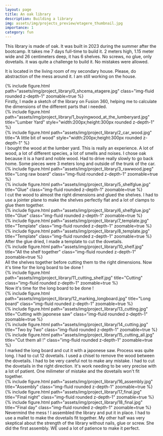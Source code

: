 ```yaml
---
layout: page
title: An oak library
description: Building a library
img: assets/img/projects_preview/etagere_thumbnail.jpg
importance: 1
category: fun
---
```


This library is made of oak. It was built in 2023 during the summer after the bootcamp. It takes me 7 days full-time to build it. 2 meters high, 1.15 meter wide and 26 centimeters deep, it has 6 shelves. No screws, no glue, only dovetails. it was quite a challenge to build it. No mistakes were allowed.


It is located in the living room of my secondary house. Please, do abstraction of the mess around it. I am still working on the house.

<div class="row">
    <div class="col-sm mt-3 mt-md-0">
        {% include figure.html path="assets/img/project_library/0_shcema_etagere.jpg" class="img-fluid rounded z-depth-1" zoomable=true %}
    </div>
</div>
<div class="caption">
    Firstly, I made a sketch of the library on Fusion 360, helping me to calculate the dimensions of the different parts that i needed.
</div>

<div class="row justify-content-sm-center">
    <div class="col-sm-8 mt-3 mt-md-0">
        {% include figure.html path="assets/img/project_library/1_buyingwood_at_the_lumberyard.jpg" title="Lumber Yard" style="width:200px;height:300px rounded z-depth-1" %}
    </div>
    <div class="col-sm-4 mt-3 mt-md-0">
        {% include figure.html path="assets/img/project_library/2_car_wood.jpg" title="A little bit of wood" style="width:200px;height:300px rounded z-depth-1" %}
    </div>

</div>
<div class="caption">
    I bought the wood at the lumber yard. This is really an experience. A lot of wood, a lot of different species, a lot of smells and noises. I chose oak because it is a hard and noble wood. Had to drive really slowly to go back home. Some pieces were 3 meters long and outside of the trunk of the car.
</div>

<div class="row mt-3">
    <div class="col-sm mt-3 mt-md-0">
        {% include figure.html path="assets/img/project_library/3_rawwood.jpeg" title="Long raw board" class="img-fluid rounded z-depth-1" zoomable=true %}
    </div>
    <div class="col-sm mt-3 mt-md-0">
        {% include figure.html path="assets/img/project_library/5_shelfglue.jpg" title="Glue" class="img-fluid rounded z-depth-1" zoomable=true %}
    </div>
</div>
<div class="caption">
    I cut the wood to almost the right dimensions and glued the shelves. I had to use a jointer plane to make the shelves perfectly flat and a lot of clamps to glue them together.
</div>

<div class="row mt-3">
    <div class="col-sm mt-3 mt-md-0">
        {% include figure.html path="assets/img/project_library/6_shelfglue.jpg" title="Glue" class="img-fluid rounded z-depth-1" zoomable=true %}
    </div>
    <div class="col-sm mt-3 mt-md-0">
        {% include figure.html path="assets/img/project_library/7_template.jpg" title="Template" class="img-fluid rounded z-depth-1" zoomable=true %}
    </div>
    <div class="col-sm mt-3 mt-md-0">
        {% include figure.html path="assets/img/project_library/8_template.jpg" title="Template" class="img-fluid rounded z-depth-1" zoomable=true %}
    </div>
</div>
<div class="caption">
    After the glue dried, I made a template to cut the dovetails.
</div>

<div class="row">
    <div class="col-sm mt-3 mt-md-0">
        {% include figure.html path="assets/img/project_library/10_shelf.jpg" title="All the shelf together" class="img-fluid rounded z-depth-1" zoomable=true %}
    </div>
</div>
<div class="caption">
    All the shelves together before cutting them to the right dimensions. Now it's time for the long board to be done !
</div>
<div class="row">
    <div class="col-sm mt-3 mt-md-0">
        {% include figure.html path="assets/img/project_library/11_cutting_shelf.jpg" title="Cutting" class="img-fluid rounded z-depth-1" zoomable=true %}
    </div>
</div>
<div class="caption">
    Now it's time for the long board to be done !
</div>
<div class="row mt-3">
    <div class="col-sm mt-3 mt-md-0">
        {% include figure.html path="assets/img/project_library/12_marking_longboard.jpg" title="Long board" class="img-fluid rounded z-depth-1" zoomable=true %}
    </div>
    <div class="col-sm mt-3 mt-md-0">
        {% include figure.html path="assets/img/project_library/13_cutting.jpg" title="Cutting with japonese saw" class="img-fluid rounded z-depth-1" zoomable=true %}
    </div>
    <div class="col-sm mt-3 mt-md-0">
        {% include figure.html path="assets/img/project_library/14_cutting.jpg" title="Two by Two" class="img-fluid rounded z-depth-1" zoomable=true %}
    </div>
    <div class="col-sm mt-3 mt-md-0">
        {% include figure.html path="assets/img/project_library/15_cutting_all.jpg" title="Cut them all !" class="img-fluid rounded z-depth-1" zoomable=true %}
    </div>
</div>
<div class="caption">
    I marked the long board and cut it with a japonese saw. Process was quite long. I had to cut 12 dovetails. I used a chisel to remove the wood between the dovetails. I had to be very careful not to make any mistake. I had to cut the dovetails in the right direction. It's work needing to be very precise with a lot of patient. One milimeter of mistake and the dovetails won't fit together.
</div>

<div class="row mt-3">
    <div class="col-sm mt-3 mt-md-0">
        {% include figure.html path="assets/img/project_library/16_assembly.jpg" title="Assembly" class="img-fluid rounded z-depth-1" zoomable=true %}
    </div>
    <div class="col-sm mt-3 mt-md-0">
        {% include figure.html path="assets/img/project_library/17_final.jpg" title="Final night" class="img-fluid rounded z-depth-1" zoomable=true %}
    </div>
    <div class="col-sm mt-3 mt-md-0">
        {% include figure.html path="assets/img/project_library/18_final.jpg" title="Final day" class="img-fluid rounded z-depth-1" zoomable=true %}
    </div>
</div>
<div class="caption">
    Nevermind the mess ! I assembled the library and put it in place. I had to use a mallet to make the dovetails fit together. My other half was very skeptical about the strength of the library without nails, glue or screw. She did the first assembly. WE used a lot of patience to make it perfect.
</div>
